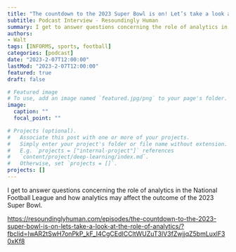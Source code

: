 ```yaml
---
title: "The countdown to the 2023 Super Bowl is on! Let’s take a look at the role of analytics."
subtitle: Podcast Interview - Resoundingly Human
summary: I get to answer questions concerning the role of analytics in the National Football League and how analytics may affect the outcome of the 2023 Super Bowl.
authors:
- Walt
tags: [INFORMS, sports, football]
categories: [podcast]
date: "2023-2-07T12:00:00"
lastMod: "2023-2-07T12:00:00"
featured: true
draft: false

# Featured image
# To use, add an image named `featured.jpg/png` to your page's folder. 
image:
  caption: ""
  focal_point: ""

# Projects (optional).
#   Associate this post with one or more of your projects.
#   Simply enter your project's folder or file name without extension.
#   E.g. `projects = ["internal-project"]` references 
#   `content/project/deep-learning/index.md`.
#   Otherwise, set `projects = []`.
projects: []
---
```


I get to answer questions concerning the role of analytics in the National Football League and how analytics may affect the outcome of the 2023 Super Bowl.

https://resoundinglyhuman.com/episodes/the-countdown-to-the-2023-super-bowl-is-on-lets-take-a-look-at-the-role-of-analytics/?fbclid=IwAR2tSwH7onPkP_kF_I4CgCEdICCltWUZuT3lV3fZwjjqZ5bmLuxlF30xKf8
